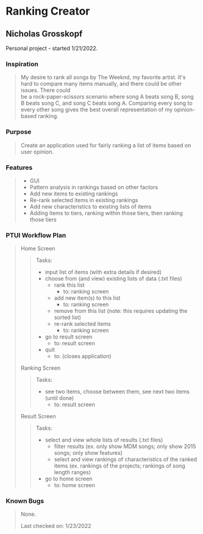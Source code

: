 # Ranking Creator

## Nicholas Grosskopf

Personal project - started 1/21/2022.

### Inspiration
>   My desire to rank all songs by The Weeknd, my favorite artist.  It's hard to
compare many items manually, and there could be other issues.  There could  
be a rock-paper-scissors scenario where song A beats song B, song B beats
song C, and song C beats song A.  Comparing every song to every other song
gives the best overall representation of my opinion-based ranking.

### Purpose
>   Create an application used for fairly ranking a list of items based on user
opinion.

### Features
> - GUI
> - Pattern analysis in rankings based on other factors
> - Add new items to existing rankings
> - Re-rank selected items in existing rankings
> - Add new characteristics to existing lists of items 
> - Adding items to tiers, ranking within those tiers, then ranking those tiers


### PTUI Workflow Plan
> Home Screen
>> Tasks: 
>> - input list of items (with extra details if desired)
>> - choose from (and view) existing lists of data (.txt files)
>>      - rank this list
>>          - to: ranking screen
>>      - add new item(s) to this list
>>          - to: ranking screen
>>      - remove from this list (note: this requires updating the sorted list)
>>      - re-rank selected items
>>          - to: ranking screen
>> - go to result screen
>>      - to: result screen
>> - quit
>>      - to: (closes application)
> 
> Ranking Screen
>> Tasks:
>> -  see two items, choose between them, see next two items (until done)
>>      - to: result screen
> 
> Result Screen
>> Tasks:
>> - select and view whole lists of results (.txt files)
>>      - filter results (ex. only show MDM songs; only show 2015 songs; only
          show features)
>>      - select and view rankings of characteristics of the ranked items (ex. 
          rankings of the projects; rankings of song length ranges)
>> - go to home screen
>>      - to: home screen

### Known Bugs
> None.
>
> Last checked on: 1/23/2022
